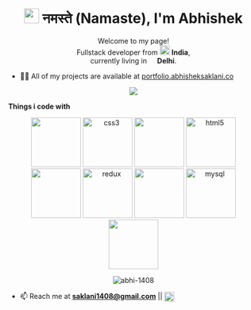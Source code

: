 <h1 align="center"><img src="https://emojis.slackmojis.com/emojis/images/1577305505/7373/hand_wave.gif?1577305505" width="30"/> नमस्ते (Namaste), I'm Abhishek</h1>  

<p align="center">Welcome to my page! </br> Fullstack developer from <img src="https://image.flaticon.com/icons/svg/3014/3014003.svg" width="20"/> <b>India</b>, <br/>currently living in <img src="https://image.flaticon.com/icons/svg/2322/2322510.svg" width="13"/> <b>Delhi</b>. </p>



 
- 👨‍💻 All of my projects are available at [portfolio.abhisheksaklani.co](portfolio.abhisheksaklani.co)  
  

<p align="center">
<img src= "https://images.squarespace-cdn.com/content/v1/5769fc401b631bab1addb2ab/1541580611624-TE64QGKRJG8SWAIUS7NS/ke17ZwdGBToddI8pDm48kPoswlzjSVMM-SxOp7CV59BZw-zPPgdn4jUwVcJE1ZvWQUxwkmyExglNqGp0IvTJZamWLI2zvYWH8K3-s_4yszcp2ryTI0HqTOaaUohrI8PI6FXy8c9PWtBlqAVlUS5izpdcIXDZqDYvprRqZ29Pw0o/coding-freak.gif"/>
</p>


  <p><b>Things i code with</b></p>


<p align="center" >
<img src="https://media3.giphy.com/media/ln7z2eWriiQAllfVcn/200w.webp" width="100">
<img src="https://devicons.github.io/devicon/devicon.git/icons/css3/css3-original-wordmark.svg" alt="css3" width="100" height="100"/> 
<img src="https://i.giphy.com/media/LMt9638dO8dftAjtco/200.webp" width="100">
<img src="https://devicons.github.io/devicon/devicon.git/icons/html5/html5-original-wordmark.svg" alt="html5" width="100" height="100"/>
<img src="https://i.giphy.com/media/eNAsjO55tPbgaor7ma/200w.webp" width="100">
<img src="https://devicons.github.io/devicon/devicon.git/icons/redux/redux-original.svg" alt="redux" width="100" height="100"/>
<img src="https://i.giphy.com/media/KzJkzjggfGN5Py6nkT/200.webp" width="100">
<img src="https://devicons.github.io/devicon/devicon.git/icons/mysql/mysql-original-wordmark.svg" alt="mysql" width="100" height="100"/>
<img src="https://i.giphy.com/media/IdyAQJVN2kVPNUrojM/200.webp" width="100">
   </p> 
  

<p align="center">  
<img align="center" src="https://github-readme-stats.vercel.app/api?username=abhi-1408&show_icons=true" alt="abhi-1408" />  
  
</p>


- 📫 Reach me at **saklani1408@gmail.com**  ||  <a href="https://linkedin.com/in/saklani" target="blank"><img align="center" src="https://cdn.jsdelivr.net/npm/simple-icons@3.0.1/icons/linkedin.svg" alt="saklani" height="20" width="20" /></a> 


